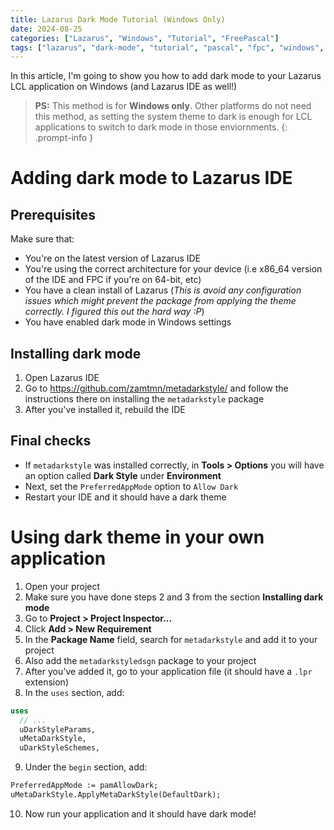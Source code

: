 ```yaml
---
title: Lazarus Dark Mode Tutorial (Windows Only)
date: 2024-08-25
categories: ["Lazarus", "Windows", "Tutorial", "FreePascal"]
tags: ["lazarus", "dark-mode", "tutorial", "pascal", "fpc", "windows", "ide"]
---
```


In this article, I'm going to show you how to add dark mode to your Lazarus LCL application on Windows (and Lazarus IDE as well!)
> **PS:** This method is for **Windows only**. Other platforms do not need this method, as setting the system theme to dark is enough for LCL applications to switch to dark mode in those enviornments.
{: .prompt-info }

# Adding dark mode to Lazarus IDE

## Prerequisites
Make sure that:
- You're on the latest version of Lazarus IDE
- You're using the correct architecture for your device (i.e x86_64 version of the IDE and FPC if you're on 64-bit, etc)
- You have a clean install of Lazarus (_This is avoid any configuration issues which might prevent the package from applying the theme correctly. I figured this out the hard way :P_)
- You have enabled dark mode in Windows settings

## Installing dark mode

1. Open Lazarus IDE
2. Go to <https://github.com/zamtmn/metadarkstyle/> and follow the instructions there on installing the `metadarkstyle` package
3. After you've installed it, rebuild the IDE

## Final checks

- If `metadarkstyle` was installed correctly, in **Tools > Options** you will have an option called **Dark Style** under **Environment**
- Next, set the `PreferredAppMode` option to `Allow Dark`
- Restart your IDE and it should have a dark theme

# Using dark theme in your own application

1. Open your project
2. Make sure you have done steps 2 and 3 from the section **Installing dark mode**
3. Go to **Project > Project Inspector...**
4. Click **Add > New Requirement**
5. In the **Package Name** field, search for `metadarkstyle` and add it to your project
6. Also add the `metadarkstyledsgn` package to your project
7. After you've added it, go to your application file (it should have a `.lpr` extension)
8. In the `uses` section, add:
```pascal
uses
  // ...
  uDarkStyleParams,
  uMetaDarkStyle,
  uDarkStyleSchemes,
```
9. Under the `begin` section, add:
```pascal
PreferredAppMode := pamAllowDark;
uMetaDarkStyle.ApplyMetaDarkStyle(DefaultDark);
```
10. Now run your application and it should have dark mode!
